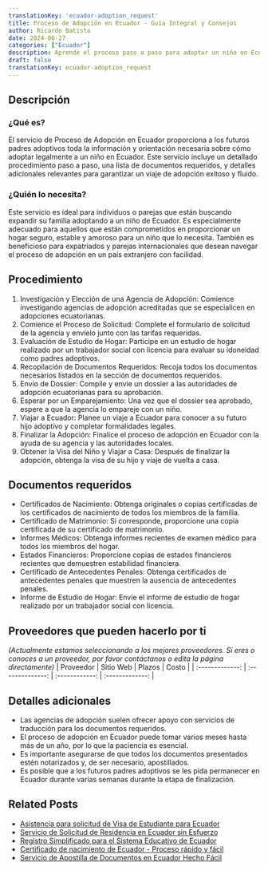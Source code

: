 ```yaml
---
translationKey: 'ecuador-adoption_request'
title: Proceso de Adopción en Ecuador - Guía Integral y Consejos
author: Ricardo Batista
date: 2024-06-27
categories: ["Ecuador"]
description: Aprende el proceso paso a paso para adoptar un niño en Ecuador, incluyendo requisitos, documentos y detalles clave para un viaje de adopción sin contratiempos.
draft: false
translationKey: ecuador-adoption_request
---
```


## Descripción
### ¿Qué es?
El servicio de Proceso de Adopción en Ecuador proporciona a los futuros padres adoptivos toda la información y orientación necesaria sobre cómo adoptar legalmente a un niño en Ecuador. Este servicio incluye un detallado procedimiento paso a paso, una lista de documentos requeridos, y detalles adicionales relevantes para garantizar un viaje de adopción exitoso y fluido.

### ¿Quién lo necesita?
Este servicio es ideal para individuos o parejas que están buscando expandir su familia adoptando a un niño de Ecuador. Es especialmente adecuado para aquellos que están comprometidos en proporcionar un hogar seguro, estable y amoroso para un niño que lo necesita. También es beneficioso para expatriados y parejas internacionales que desean navegar el proceso de adopción en un país extranjero con facilidad.

## Procedimiento

1. Investigación y Elección de una Agencia de Adopción: Comience investigando agencias de adopción acreditadas que se especialicen en adopciones ecuatorianas.
2. Comience el Proceso de Solicitud: Complete el formulario de solicitud de la agencia y envíelo junto con las tarifas requeridas.
3. Evaluación de Estudio de Hogar: Participe en un estudio de hogar realizado por un trabajador social con licencia para evaluar su idoneidad como padres adoptivos.
4. Recopilación de Documentos Requeridos: Recoja todos los documentos necesarios listados en la sección de documentos requeridos.
5. Envío de Dossier: Compile y envíe un dossier a las autoridades de adopción ecuatorianas para su aprobación.
6. Esperar por un Emparejamiento: Una vez que el dossier sea aprobado, espere a que la agencia lo empareje con un niño.
7. Viajar a Ecuador: Planee un viaje a Ecuador para conocer a su futuro hijo adoptivo y completar formalidades legales.
8. Finalizar la Adopción: Finalice el proceso de adopción en Ecuador con la ayuda de su agencia y las autoridades locales.
9. Obtener la Visa del Niño y Viajar a Casa: Después de finalizar la adopción, obtenga la visa de su hijo y viaje de vuelta a casa.

## Documentos requeridos

- Certificados de Nacimiento: Obtenga originales o copias certificadas de los certificados de nacimiento de todos los miembros de la familia.
- Certificado de Matrimonio: Si corresponde, proporcione una copia certificada de su certificado de matrimonio.
- Informes Médicos: Obtenga informes recientes de examen médico para todos los miembros del hogar.
- Estados Financieros: Proporcione copias de estados financieros recientes que demuestren estabilidad financiera.
- Certificado de Antecedentes Penales: Obtenga certificados de antecedentes penales que muestren la ausencia de antecedentes penales.
- Informe de Estudio de Hogar: Envíe el informe de estudio de hogar realizado por un trabajador social con licencia.

## Proveedores que pueden hacerlo por ti
_(Actualmente estamos seleccionando a los mejores proveedores. Si eres o conoces a un proveedor, por favor contáctanos o edita la página directamente)_
| Proveedor       |     Sitio Web    |     Plazos     |      Costo      |
| :-------------: | :--------------: | :------------: | :-------------: |

## Detalles adicionales

- Las agencias de adopción suelen ofrecer apoyo con servicios de traducción para los documentos requeridos.
- El proceso de adopción en Ecuador puede tomar varios meses hasta más de un año, por lo que la paciencia es esencial.
- Es importante asegurarse de que todos los documentos presentados estén notarizados y, de ser necesario, apostillados.
- Es posible que a los futuros padres adoptivos se les pida permanecer en Ecuador durante varias semanas durante la etapa de finalización.


## Related Posts

- [Asistencia para solicitud de Visa de Estudiante para Ecuador](https://tramitit.com/es/guides/ecuador/solicitud_de_visa_de_estudiante/)
- [Servicio de Solicitud de Residencia en Ecuador sin Esfuerzo](https://tramitit.com/es/guides/ecuador/solicitud_de_residencia/)
- [Registro Simplificado para el Sistema Educativo de Ecuador](https://tramitit.com/es/guides/ecuador/inscripción_al_sistema_educativo/)
- [Certificado de nacimiento de Ecuador - Proceso rápido y fácil](https://tramitit.com/es/guides/ecuador/certificado_de_nacimiento/)
- [Servicio de Apostilla de Documentos en Ecuador Hecho Fácil](https://tramitit.com/es/guides/ecuador/apostilla_de_documentos/)